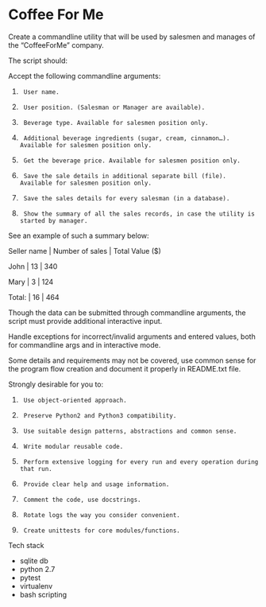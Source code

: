 # Coffee For Me

Create a commandline utility that will be used by salesmen and manages of the “CoffeeForMe” company.
 
The script should:

Accept the following commandline arguments:

1.      User name.

2.      User position. (Salesman or Manager are available).

3.      Beverage type. Available for salesmen position only.

4.      Additional beverage ingredients (sugar, cream, cinnamon…). Available for salesmen position only.

5.      Get the beverage price. Available for salesmen position only.

6.      Save the sale details in additional separate bill (file). Available for salesmen position only.

7.      Save the sales details for every salesman (in a database).

8.      Show the summary of all the sales records, in case the utility is started by manager.

See an example of such a summary below:

Seller name |  Number of sales |  Total Value ($)

John        |  13              |  340

Mary        |  3               |  124

Total:      |  16              |  464

Though the data can be submitted through commandline arguments, the script must provide additional interactive input.

Handle exceptions for incorrect/invalid arguments and entered values, both for commandline args and in interactive mode.

Some details and requirements may not be covered, use common sense for the program flow creation and document it properly in README.txt file.

Strongly desirable for you to:

1.      Use object-oriented approach.

2.      Preserve Python2 and Python3 compatibility.

3.      Use suitable design patterns, abstractions and common sense.

4.      Write modular reusable code.

5.      Perform extensive logging for every run and every operation during that run.

6.      Provide clear help and usage information.

7.      Comment the code, use docstrings.

8.      Rotate logs the way you consider convenient.

9.      Create unittests for core modules/functions.

Tech stack

- sqlite db 
- python 2.7 
- pytest 
- virtualenv
- bash scripting